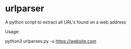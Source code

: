 # urlparser
A python script to extract all URL's found on a web address


Usage:

python3 urlparses.py -u https://website.com
